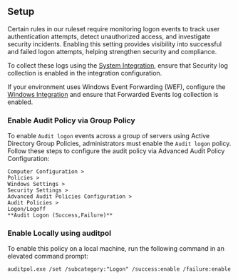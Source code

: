 ## Setup

Certain rules in our ruleset require monitoring logon events to track user authentication attempts, detect unauthorized access, and investigate security incidents. Enabling this setting provides visibility into successful and failed logon attempts, helping strengthen security and compliance.

To collect these logs using the [System Integration](https://www.elastic.co/guide/en/integrations/current/system.html), ensure that Security log collection is enabled in the integration configuration.

If your environment uses Windows Event Forwarding (WEF), configure the [Windows Integration](https://www.elastic.co/guide/en/integrations/current/windows.html) and ensure that Forwarded Events log collection is enabled.

### Enable Audit Policy via Group Policy

To enable `Audit logon` events across a group of servers using Active Directory Group Policies, administrators must enable the `Audit logon` policy. Follow these steps to configure the audit policy via Advanced Audit Policy Configuration:

```
Computer Configuration > 
Policies > 
Windows Settings > 
Security Settings > 
Advanced Audit Policies Configuration > 
Audit Policies > 
Logon/Logoff
**Audit Logon (Success,Failure)**
```

### Enable Locally using auditpol

To enable this policy on a local machine, run the following command in an elevated command prompt:

```
auditpol.exe /set /subcategory:"Logon" /success:enable /failure:enable
```
